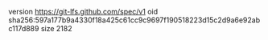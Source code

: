 version https://git-lfs.github.com/spec/v1
oid sha256:597a177b9a4330f18a425c61cc9c9697f190518223d15c2d9a6e92abc117d889
size 2182
